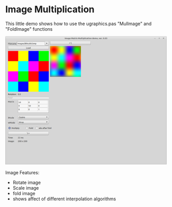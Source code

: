 # Image Multiplication

This little demo shows how to use the ugraphics.pas "MulImage" and "FoldImage" functions

![](preview.png)

Image Features:
- Rotate image
- Scale image
- fold image
- shows affect of different interpolation algorithms
